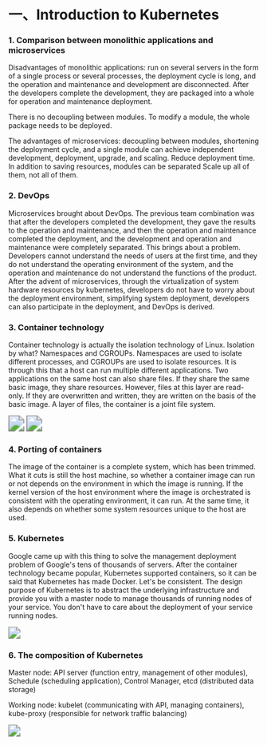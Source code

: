 # 一、Introduction to Kubernetes



### 1. Comparison between monolithic applications and microservices

Disadvantages of monolithic applications: run on several servers in the form of a single process or several processes, the deployment cycle is long, and the operation and maintenance and development are disconnected. After the developers complete the development, they are packaged into a whole for operation and maintenance deployment.

There is no decoupling between modules. To modify a module, the whole package needs to be deployed.

The advantages of microservices: decoupling between modules, shortening the deployment cycle, and a single module can achieve independent development, deployment, upgrade, and scaling. Reduce deployment time. In addition to saving resources, modules can be separated
  Scale up all of them, not all of them.



### 2. DevOps

Microservices brought about DevOps. The previous team combination was that after the developers completed the development, they gave the results to the operation and maintenance, and then the operation and maintenance completed the deployment, and the development and operation and maintenance were completely separated. This brings about a problem. Developers cannot understand the needs of users at the first time, and they do not understand the operating environment of the system, and the operation and maintenance do not understand the functions of the product. After the advent of microservices, through the virtualization of system hardware resources by kubernetes, developers do not have to worry about the deployment environment, simplifying system deployment, developers can also participate in the deployment, and DevOps is derived.


### 3. Container technology

Container technology is actually the isolation technology of Linux. Isolation by what? Namespaces and CGROUPs. Namespaces are used to isolate different processes, and CGROUPs are used to isolate resources. It is through this that a host can run multiple different applications. Two applications on the same host can also share files. If they share the same basic image, they share resources. However, files at this layer are read-only. If they are overwritten and written, they are written on the basis of the basic image. A layer of files, the container is a joint file system.

<img src="https://cdn.jsdelivr.net/gh/yeliansong/github-blog-PIC/blog-images006y8mN6gy1g6ur4b89noj30f708qq5w.jpg" style="zoom:200%;" />

<img src="https://cdn.jsdelivr.net/gh/yeliansong/github-blog-PIC/blog-images006y8mN6gy1g6ur7hcbvdj309f0h5n02.jpg" style="zoom:200%;" />

### 4. Porting of containers

The image of the container is a complete system, which has been trimmed. What it cuts is still the host machine, so whether a container image can run or not depends on the environment in which the image is running. If the kernel version of the host environment where the image is orchestrated is consistent with the operating environment, it can run. At the same time, it also depends on whether some system resources unique to the host are used.



### 5. Kubernetes

Google came up with this thing to solve the management deployment problem of Google's tens of thousands of servers. After the container technology became popular, Kubernetes supported containers, so it can be said that Kubernetes has made Docker. Let's be consistent. The design purpose of Kubernetes is to abstract the underlying infrastructure and provide you with a master node to manage thousands of running nodes of your service. You don't have to care about the deployment of your service running nodes.

<img src="https://cdn.jsdelivr.net/gh/yeliansong/github-blog-PIC/blog-images006y8mN6gy1g6ur4cniqdj30eg05lac3.jpg" style="zoom:150%;" />



### 6. The composition of Kubernetes

Master node: API server (function entry, management of other modules), Schedule (scheduling application), Control Manager, etcd (distributed data storage)

Working node: kubelet (communicating with API, managing containers), kube-proxy (responsible for network traffic balancing)

<img src="https://cdn.jsdelivr.net/gh/yeliansong/github-blog-PIC/blog-images006y8mN6gy1g6ur7idxf5j30ey05xgo0.jpg" style="zoom:150%;" />
